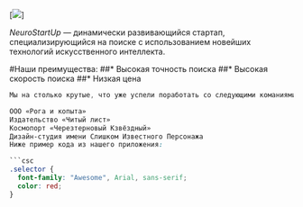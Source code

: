 [![](https://netology-code.github.io/git-homeworks/introduction/assets/logo.png)]

*NeuroStartUp* — динамически развивающийся стартап, специализирующийся на поиске с использованием 
 новейших технологий искусственного интеллекта.

#Наши преимущества:
##* Высокая точность поиска
##* Высокая скорость поиска
##* Низкая цена

```css
Мы на столько крутые, что уже успели поработать со следующими команиями:

ООО «Рога и копыта»
Издательство «Читый лист»
Космопорт «Черезтерновый Кзвёздный»
Дизайн-студия имени Слишком Известного Персонажа
Ниже пример кода из нашего приложения:

```csc
.selector {
  font-family: "Awesome", Arial, sans-serif;
  color: red;
}
```
